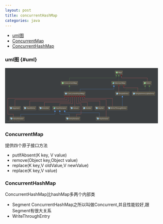 ```yaml
---
layout: post
title: concurrentHashMap
categories: java
---
```


*   [uml图](#uml)
*   [ConcurrentMap](#concurrentMap)
*   [ConcurrentHashMap](#concurrentHashMap)

### uml图 {#uml}

![concurrentHashMap](/images/java/concurrentHashMap.png)

### ConcurrentMap

提供四个原子接口方法

*   putIfAbsent(K key, V value)
*   remove(Object key,Object value)
*   replace(K key,V oldValue,V newValue)
*   replace(K key,V value)

### ConcurrentHashMap

ConcurrentHashMap比hashMap多两个内部类

*   Segment ConcurrentHashMap之所以叫做Concurrent,并且性能较好,跟Segment有很大关系
*   WriteThroughEntry
